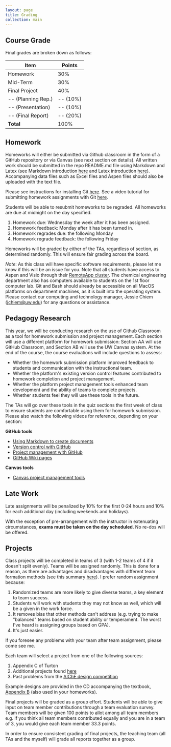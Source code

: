 ```yaml
---
layout: page
title: Grading
collection: main
---
```


## Course Grade

Final grades are broken down as follows:

| **Item**           | **Points**    |
| ------------------ | ------------- |
| Homework           | 30%           |
| Mid-Term           | 30%           |
| Final Project      | 40%           |
| -- (Planning Rep.) | -- (10%)      |
| -- (Presentation)  | -- (10%)      |
| -- (Final Report)  | -- (20%)      |
| **Total**          | 100%          |

## Homework

Homeworks will either be submitted via Github classroom in the form of a GitHub repository or via Canvas (see next section on details). All written work should be submitted in the repo README.md file using Markdown and Latex (see Markdown introduction [here](https://www.markdownguide.org/basic-syntax/) and Latex introduction [here](https://www.overleaf.com/learn/latex/Mathematical_expressions)). Accompanying data files such as Excel files and Aspen files should also be uploaded with the text file.

Please see instructions for installing Git [here](https://uwescience.github.io/2019-10-01-uw/). See a video tutorial for submitting homework assignments with Git [here](https://uw.hosted.panopto.com/Panopto/Pages/Viewer.aspx?id=847f11be-1154-4c41-9d10-aaff0122ebd7).

Students will be able to resubmit homeworks to be regraded. All homeworks are due at midnight on the day specified.

1. Homework due: Wednesday the week after it has been assigned.
2. Homework feedback: Monday after it has been turned in.
3. Homework regrades due: the following Monday
4. Homework regrade feedback: the following Friday

Homeworks will be graded by either of the TAs, regardless of section, as determined randomly. This will ensure fair grading across the board.

*Note*: As this class will have specific software requirements, please let me know if this will be an issue for you. Note that all students have access to Aspen and Visio through their [RemoteApp cluster](https://www.engr.washington.edu/mycoe/computing/studentresources/remoteapp.html). The chemical engineering department also has computers available to students on the 1st floor computer lab. Git and Bash should already be accessible on all MacOS platforms on department machines, as it is built into the operating system. Please contact our computing and technology manager, Jessie Chiem (jchiem@uw.edu) for any questions or assistance.

## Pedagogy Research

This year, we will be conducting research on the use of Github Classroom as a tool for homework submission and project management. Each section will use a different platform for homework submission: Section AA will use GitHub Classroom, and Section AB will use the UW Canvas system. At the end of the course, the course evaluations will include questions to assess:

* Whether the homework submission platform improved feedback to students and communication with the instructional team.
* Whether the platform's existing version control features contributed to homework completion and project management.
* Whether the platform project management tools enhanced team development and the ability of teams to complete projects.
* Whether students feel they will use these tools in the future.

The TAs will go over these tools in the quiz sections the first week of class to ensure students are comfortable using them for homework submission. Please also watch the following videos for reference, depending on your section:

**GitHub tools**

* [Using Markdown to create documents](https://uw.hosted.panopto.com/Panopto/Pages/Viewer.aspx?id=50dfe599-d18a-4ff1-b209-ab1b010947f8)
* [Version control with GitHub](https://uw.hosted.panopto.com/Panopto/Pages/Viewer.aspx?id=0fb31d40-91fb-48b8-9bc9-ab1b010d6507)
* [Project management with GitHub](https://uw.hosted.panopto.com/Panopto/Pages/Viewer.aspx?id=ae1bd374-defc-4d64-bb9f-ab1b0114a60b)
* [GitHub Wiki pages](https://uw.hosted.panopto.com/Panopto/Pages/Viewer.aspx?id=f16e0518-9875-48b5-a9bd-ab1b011f406c)

**Canvas tools**

* [Canvas project management tools](https://uw.hosted.panopto.com/Panopto/Pages/Viewer.aspx?id=c929ab25-c487-4771-bd80-ab1b01678d04)

## Late Work

Late assignments will be penalized by 10% for the first 0-24 hours and 10% for each additional day (including weekends and holidays).

With the exception of pre-arrangement with the instructor in extenuating circumstances, **exams must be taken on the day scheduled**. No re-dos will be offered.

## Projects

Class projects will be completed in teams of 3 (with 1-2 teams of 4 if it doesn't split evenly). Teams will be assigned randomly. This is done for a reason, as there are advantages and disadvantages with different team formation methods (see this summary [here](http://facultyguidetoteamwork.umn.edu/how-do-i-form-successful-teams)). I prefer random assignment because:

1. Randomized teams are more likely to give diverse teams, a key element to team success.
2. Students will work with students they may not know as well, which will be a given in the work force.
3. It removes bias that other methods can't address (e.g. trying to make "balanced" teams based on student ability or temperament. The worst I've heard is assigning groups based on GPA).
4. It's just easier.

If you foresee any problems with your team after team assignment, please come see me.

Each team will select a project from one of the following sources:

1. Appendix C of Turton
2. Additional projects found [here](https://richardturton.faculty.wvu.edu/projects)
3. Past problems from the [AIChE design competition](https://www.aiche.org/community/students/student-design-competition/past-problems)

Example designs are provided in the CD accompanying the textbook, [Appendix B](https://github.com/uw-cheme485/uw-cheme485.github.io/raw/master/lectures/example_designs.pdf) (also used in your homeworks).

Final projects will be graded as a group effort. Students will be able to give input on team member contributions through a team evaluation survey. Team members will be given 100 points to allot among all team members e.g. if you think all team members contributed equally and you are in a team of 3, you would give each team member 33.3 points.

In order to ensure consistent grading of final projects, the teaching team (all TAs and the myself) will grade all reports together as a group.
